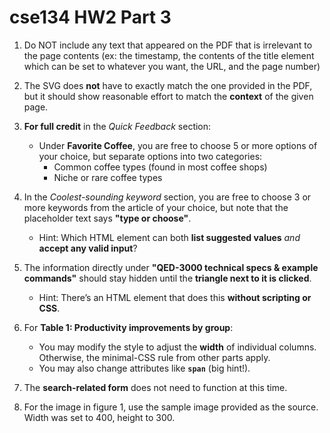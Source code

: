 # cse134 HW2 Part 3

1. Do NOT include any text that appeared on the PDF that is irrelevant to the page contents (ex: the timestamp, the contents of the title element which can be set to whatever you want, the URL, and the page number)

2. The SVG does **not** have to exactly match the one provided in the PDF, but it should show reasonable effort to match the **context** of the given page.  

3. **For full credit** in the *Quick Feedback* section:  
   - Under **Favorite Coffee**, you are free to choose 5 or more options of your choice, but separate options into two categories:  
     - Common coffee types (found in most coffee shops)  
     - Niche or rare coffee types  

4. In the *Coolest-sounding keyword* section, you are free to choose 3 or more keywords from the article of your choice, but note that the placeholder text says **"type or choose"**.  
   - Hint: Which HTML element can both **list suggested values** *and* **accept any valid input**?  

5. The information directly under **"QED-3000 technical specs & example commands"** should stay hidden until the **triangle next to it is clicked**.  
   - Hint: There’s an HTML element that does this **without scripting or CSS**.  

6. For **Table 1: Productivity improvements by group**:  
   - You may modify the style to adjust the **width** of individual columns. Otherwise, the minimal-CSS rule from other parts apply.
   - You may also change attributes like **`span`** (big hint!).  

7. The **search-related form** does not need to function at this time.

8. For the image in figure 1, use the sample image provided as the source. Width was set to 400, height to 300.
